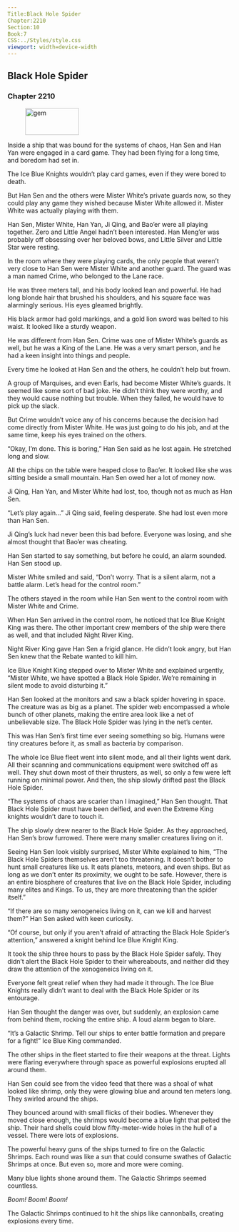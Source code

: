```yaml
---
Title:Black Hole Spider 
Chapter:2210 
Section:10 
Book:7 
CSS:../Styles/style.css 
viewport: width=device-width
---
```

  
## Black Hole Spider
### Chapter 2210
  
<figure>
	<img src="../Images/gem.gif" alt="gem" id="gem" width="120" height="60" />
</figure>
  

  
Inside a ship that was bound for the systems of chaos, Han Sen and Han Yan were engaged in a card game. They had been flying for a long time, and boredom had set in.

The Ice Blue Knights wouldn’t play card games, even if they were bored to death.

But Han Sen and the others were Mister White’s private guards now, so they could play any game they wished because Mister White allowed it. Mister White was actually playing with them.

Han Sen, Mister White, Han Yan, Ji Qing, and Bao’er were all playing together. Zero and Little Angel hadn’t been interested. Han Meng’er was probably off obsessing over her beloved bows, and Little Silver and Little Star were resting.

In the room where they were playing cards, the only people that weren’t very close to Han Sen were Mister White and another guard. The guard was a man named Crime, who belonged to the Lane race.

He was three meters tall, and his body looked lean and powerful. He had long blonde hair that brushed his shoulders, and his square face was alarmingly serious. His eyes gleamed brightly.

His black armor had gold markings, and a gold lion sword was belted to his waist. It looked like a sturdy weapon.

He was different from Han Sen. Crime was one of Mister White’s guards as well, but he was a King of the Lane. He was a very smart person, and he had a keen insight into things and people.

Every time he looked at Han Sen and the others, he couldn’t help but frown.

A group of Marquises, and even Earls, had become Mister White’s guards. It seemed like some sort of bad joke. He didn’t think they were worthy, and they would cause nothing but trouble. When they failed, he would have to pick up the slack.

But Crime wouldn’t voice any of his concerns because the decision had come directly from Mister White. He was just going to do his job, and at the same time, keep his eyes trained on the others.

“Okay, I’m done. This is boring,” Han Sen said as he lost again. He stretched long and slow.

All the chips on the table were heaped close to Bao’er. It looked like she was sitting beside a small mountain. Han Sen owed her a lot of money now.

Ji Qing, Han Yan, and Mister White had lost, too, though not as much as Han Sen.

“Let’s play again…” Ji Qing said, feeling desperate. She had lost even more than Han Sen.

Ji Qing’s luck had never been this bad before. Everyone was losing, and she almost thought that Bao’er was cheating.

Han Sen started to say something, but before he could, an alarm sounded. Han Sen stood up.

Mister White smiled and said, “Don’t worry. That is a silent alarm, not a battle alarm. Let’s head for the control room.”

The others stayed in the room while Han Sen went to the control room with Mister White and Crime.

When Han Sen arrived in the control room, he noticed that Ice Blue Knight King was there. The other important crew members of the ship were there as well, and that included Night River King.

Night River King gave Han Sen a frigid glance. He didn’t look angry, but Han Sen knew that the Rebate wanted to kill him.

Ice Blue Knight King stepped over to Mister White and explained urgently, “Mister White, we have spotted a Black Hole Spider. We’re remaining in silent mode to avoid disturbing it.”

Han Sen looked at the monitors and saw a black spider hovering in space. The creature was as big as a planet. The spider web encompassed a whole bunch of other planets, making the entire area look like a net of unbelievable size. The Black Hole Spider was lying in the net’s center.

This was Han Sen’s first time ever seeing something so big. Humans were tiny creatures before it, as small as bacteria by comparison.

The whole Ice Blue fleet went into silent mode, and all their lights went dark. All their scanning and communications equipment were switched off as well. They shut down most of their thrusters, as well, so only a few were left running on minimal power. And then, the ship slowly drifted past the Black Hole Spider.

“The systems of chaos are scarier than I imagined,” Han Sen thought. That Black Hole Spider must have been deified, and even the Extreme King knights wouldn’t dare to touch it.

The ship slowly drew nearer to the Black Hole Spider. As they approached, Han Sen’s brow furrowed. There were many smaller creatures living on it.

Seeing Han Sen look visibly surprised, Mister White explained to him, “The Black Hole Spiders themselves aren’t too threatening. It doesn’t bother to hunt small creatures like us. It eats planets, meteors, and even ships. But as long as we don’t enter its proximity, we ought to be safe. However, there is an entire biosphere of creatures that live on the Black Hole Spider, including many elites and Kings. To us, they are more threatening than the spider itself.”

“If there are so many xenogeneics living on it, can we kill and harvest them?” Han Sen asked with keen curiosity.

“Of course, but only if you aren’t afraid of attracting the Black Hole Spider’s attention,” answered a knight behind Ice Blue Knight King.

It took the ship three hours to pass by the Black Hole Spider safely. They didn’t alert the Black Hole Spider to their whereabouts, and neither did they draw the attention of the xenogeneics living on it.

Everyone felt great relief when they had made it through. The Ice Blue Knights really didn’t want to deal with the Black Hole Spider or its entourage.

Han Sen thought the danger was over, but suddenly, an explosion came from behind them, rocking the entire ship. A loud alarm began to blare.

“It’s a Galactic Shrimp. Tell our ships to enter battle formation and prepare for a fight!” Ice Blue King commanded.

The other ships in the fleet started to fire their weapons at the threat. Lights were flaring everywhere through space as powerful explosions erupted all around them.

Han Sen could see from the video feed that there was a shoal of what looked like shrimp, only they were glowing blue and around ten meters long. They swirled around the ships.

They bounced around with small flicks of their bodies. Whenever they moved close enough, the shrimps would become a blue light that pelted the ship. Their hard shells could blow fifty-meter-wide holes in the hull of a vessel. There were lots of explosions.

The powerful heavy guns of the ships turned to fire on the Galactic Shrimps. Each round was like a sun that could consume swathes of Galactic Shrimps at once. But even so, more and more were coming.

Many blue lights shone around them. The Galactic Shrimps seemed countless.

*Boom!* *Boom!* *Boom!*

The Galactic Shrimps continued to hit the ships like cannonballs, creating explosions every time.
